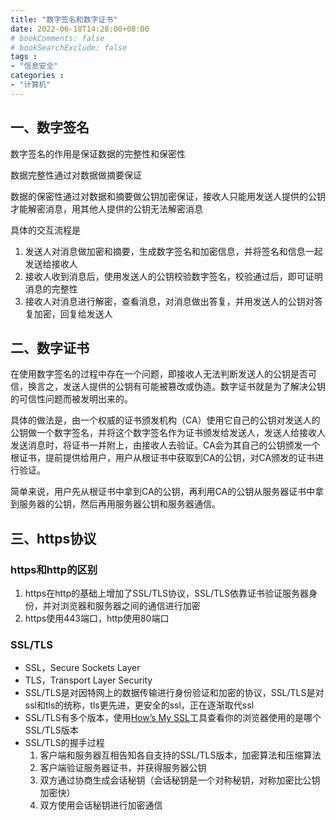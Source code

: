 ```yaml
---
title: "数字签名和数字证书"
date: 2022-06-18T14:28:00+08:00
# bookComments: false
# bookSearchExclude: false
tags :
- "信息安全"
categories : 
- "计算机"
---
```


## 一、数字签名

数字签名的作用是保证数据的完整性和保密性

数据完整性通过对数据做摘要保证

数据的保密性通过对数据和摘要做公钥加密保证，接收人只能用发送人提供的公钥才能解密消息，用其他人提供的公钥无法解密消息

具体的交互流程是

1. 发送人对消息做加密和摘要，生成数字签名和加密信息，并将签名和信息一起发送给接收人
2. 接收人收到消息后，使用发送人的公钥校验数字签名，校验通过后，即可证明消息的完整性
3. 接收人对消息进行解密，查看消息，对消息做出答复，并用发送人的公钥对答复加密，回复给发送人

## 二、数字证书

在使用数字签名的过程中存在一个问题，即接收人无法判断发送人的公钥是否可信，换言之，发送人提供的公钥有可能被篡改或伪造。数字证书就是为了解决公钥的可信性问题而被发明出来的。

具体的做法是，由一个权威的证书颁发机构（CA）使用它自己的公钥对发送人的公钥做一个数字签名，并将这个数字签名作为证书颁发给发送人，发送人给接收人发送消息时，将证书一并附上，由接收人去验证。CA会为其自己的公钥颁发一个根证书，提前提供给用户，用户从根证书中获取到CA的公钥，对CA颁发的证书进行验证。

简单来说，用户先从根证书中拿到CA的公钥，再利用CA的公钥从服务器证书中拿到服务器的公钥，然后再用服务器公钥和服务器通信。

## 三、https协议

### https和http的区别

1. https在http的基础上增加了SSL/TLS协议，SSL/TLS依靠证书验证服务器身份，并对浏览器和服务器之间的通信进行加密
2. https使用443端口，http使用80端口

### SSL/TLS

- SSL，Secure Sockets Layer
- TLS，Transport Layer Security
- SSL/TLS是对因特网上的数据传输进行身份验证和加密的协议，SSL/TLS是对ssl和tls的统称，tls更先进，更安全的ssl，正在逐渐取代ssl
- SSL/TLS有多个版本，使用[How’s My SSL](https://www.howsmyssl.com/)工具查看你的浏览器使用的是哪个SSL/TLS版本
- SSL/TLS的握手过程
    1. 客户端和服务器互相告知各自支持的SSL/TLS版本，加密算法和压缩算法
    2. 客户端验证服务器证书，并获得服务器公钥
    3. 双方通过协商生成会话秘钥（会话秘钥是一个对称秘钥，对称加密比公钥加密快）
    4. 双方使用会话秘钥进行加密通信


